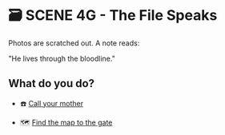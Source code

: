 
# 🗃️ SCENE 4G - The File Speaks

Photos are scratched out. A note reads:

"He lives through the bloodline."

## What do you do?

- ☎️ [Call your mother](./scene5M.md)

- 🗺️ [Find the map to the gate](./scene5N.md)
